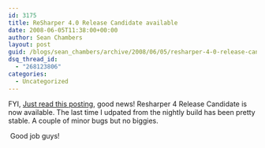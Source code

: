 ```yaml
---
id: 3175
title: ReSharper 4.0 Release Candidate available
date: 2008-06-05T11:38:00+00:00
author: Sean Chambers
layout: post
guid: /blogs/sean_chambers/archive/2008/06/05/resharper-4-0-release-candidate-available.aspx
dsq_thread_id:
  - "268123806"
categories:
  - Uncategorized
---
```

FYI, <A class="" href="http://resharper.blogspot.com/2008/06/resharper-40-release-candidate.html" target="_blank">Just read this posting</A>, good news! Resharper 4 Release Candidate is now available. The last time I udpated from the nightly build has been pretty stable. A couple of minor bugs but no biggies.


  


&nbsp;Good job guys!